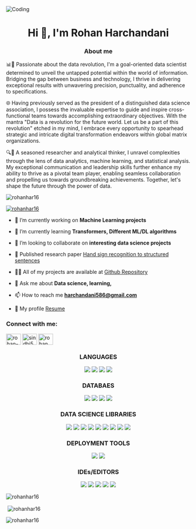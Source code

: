 <img align="center" alt="Coding" size = 40 src="https://frogdesign.nyc3.cdn.digitaloceanspaces.com/wp-content/uploads/2020/08/04192430/AI_designing-with-data.gif">

<h1 align="center">Hi 👋, I'm Rohan Harchandani</h1>
<h3 align="center">About me</h3>
<p align="left">📊🚀 Passionate about the data revolution, I'm a goal-oriented data scientist determined to unveil the untapped potential within the world of information. Bridging the gap between business and technology, I thrive in delivering exceptional results with unwavering precision, punctuality, and adherence to specifications.

🌐 Having previously served as the president of a distinguished data science association, I possess the invaluable expertise to guide and inspire cross-functional teams towards accomplishing extraordinary objectives. With the mantra "Data is a revolution for the future world. Let us be a part of this revolution" etched in my mind, I embrace every opportunity to spearhead strategic and intricate digital transformation endeavors within global matrix organizations.

🔍🧠 A seasoned researcher and analytical thinker, I unravel complexities through the lens of data analytics, machine learning, and statistical analysis. My exceptional communication and leadership skills further enhance my ability to thrive as a pivotal team player, enabling seamless collaboration and propelling us towards groundbreaking achievements. Together, let's shape the future through the power of data.

</p>

<p align="left"> <img src="https://komarev.com/ghpvc/?username=rohanhar16&label=Profile%20views&color=0e75b6&style=flat" alt="rohanhar16" /> </p>

<p align="left"> <a href="https://github.com/ryo-ma/github-profile-trophy"><img src="https://github-profile-trophy.vercel.app/?username=rohanhar16" alt="rohanhar16" /></a> </p>

- 🔭 I’m currently working on **Machine Learning projects**

- 🌱 I’m currently learning **Transformers, Different ML/DL algorithms**

- 👯 I’m looking to collaborate on **interesting data science projects**

- 🤝 Published research paper [Hand sign recognition to structured sentences](10.1109/ICACCS57279.2023.10112706)

- 👨‍💻 All of my projects are available at [Github Repository](https://github.com/rohanhar16?tab=repositories)

- 💬 Ask me about **Data science, learning,**

- 📫 How to reach me **harchandani586@gmail.com**

- 📄 My profile [Resume](https://drive.google.com/drive/folders/1VC2mFSM2Dy9hNEIOyPl85VPEWOk6HRED?usp=sharing)

<h3 align="left">Connect with me:</h3>
<p align="left">
<a href="https://linkedin.com/in/rohan-harchandani-ba13801b5" target="blank"><img align="center" src="https://raw.githubusercontent.com/rahuldkjain/github-profile-readme-generator/master/src/images/icons/Social/linked-in-alt.svg" alt="rohan-harchandani-ba13801b5" height="30" width="40" /></a>
<a href="https://kaggle.com/sindhi586" target="blank"><img align="center" src="https://raw.githubusercontent.com/rahuldkjain/github-profile-readme-generator/master/src/images/icons/Social/kaggle.svg" alt="sindhi586" height="30" width="40" /></a>
<a href="https://instagram.com/rohan.har" target="blank"><img align="center" src="https://raw.githubusercontent.com/rahuldkjain/github-profile-readme-generator/master/src/images/icons/Social/instagram.svg" alt="rohan.har" height="30" width="40" /></a>
</p>

<h3 align="center">LANGUAGES</h3>

<p align="center">
  <img src="https://img.shields.io/badge/Python-3776AB?style=for-the-badge&logo=python&logoColor=white" />
  <img src="https://img.shields.io/badge/r-%23276DC3?style=for-the-badge&logo=r&logoColor=white" />
  <img src="https://img.shields.io/badge/HTML5-E34F26?style=for-the-badge&logo=html5&logoColor=white" />
  <img src="https://img.shields.io/badge/C-00599C?style=for-the-badge&logo=c&logoColor=white" />

</p>

<h3 align="center">DATABAES</h3>

<p align="center">
  <img src="https://img.shields.io/badge/MySQL-00000F?style=for-the-badge&logo=mysql&logoColor=white" />
  <img src="https://img.shields.io/badge/PostgreSQL-316192?style=for-the-badge&logo=postgresql&logoColor=white" />
  <img src="https://img.shields.io/badge/MongoDB-4EA94B?style=for-the-badge&logo=mongodb&logoColor=white" />
  <img src="https://img.shields.io/badge/Amazon%20DynamoDB-4053D6?style=for-the-badge&logo=Amazon%20DynamoDB&logoColor=white" />
</p>

<h3 align="center">DATA SCIENCE LIBRARIES</h3>
<p align="center">
    <img src="https://img.shields.io/badge/TensorFlow-%23FF6F00.svg?style=for-the-badge&logo=TensorFlow&logoColor=white" />
   <img src="https://img.shields.io/badge/scikit--learn-%23F7931E.svg?style=for-the-badge&logo=scikit-learn&logoColor=white" />
  <img src="https://img.shields.io/badge/Matplotlib-%23ffffff.svg?style=for-the-badge&logo=Matplotlib&logoColor=black" />
  <img src="https://img.shields.io/badge/numpy-%23013243.svg?style=for-the-badge&logo=numpy&logoColor=white" />
  <img src="https://img.shields.io/badge/pandas-%23150458.svg?style=for-the-badge&logo=pandas&logoColor=white" />
    <img src="https://img.shields.io/badge/Plotly-%233F4F75.svg?style=for-the-badge&logo=plotly&logoColor=white" />
    <img src="https://img.shields.io/badge/Keras-%23D00000.svg?style=for-the-badge&logo=Keras&logoColor=white" />
    <img src="https://img.shields.io/badge/SciPy-%230C55A5.svg?style=for-the-badge&logo=scipy&logoColor=%white" /> 
     <img src="https://img.shields.io/badge/PyTorch-%23EE4C2C.svg?style=for-the-badge&logo=PyTorch&logoColor=white" />
</p>


<h3 align="center">DEPLOYMENT TOOLS</h3>
    <p align="center">
     <img src="https://img.shields.io/badge/Django-092E20?style=for-the-badge&logo=django&logoColor=white" />
     <img src="https://img.shields.io/badge/heroku-%23430098.svg?style=for-the-badge&logo=heroku&logoColor=white" />
    </p>

<h3 align="center">IDEs/EDITORS</h3>
<p align="center">
     <img src="https://img.shields.io/badge/jupyter-%23FA0F00.svg?style=for-the-badge&logo=jupyter&logoColor=white" />
     <img src="https://img.shields.io/badge/pycharm-143?style=for-the-badge&logo=pycharm&logoColor=black&color=black&labelColor=green" />
     <img src="https://img.shields.io/badge/Visual_Studio-5C2D91?style=for-the-badge&logo=visual%20studio&logoColor=white" />
     <img src="https://img.shields.io/badge/Visual_Studio_Code-0078D4?style=for-the-badge&logo=visual%20studio%20code&logoColor=white" />
     <img src="https://img.shields.io/badge/RStudio-4285F4?style=for-the-badge&logo=rstudio&logoColor=white" />
</p>

<p><img align="center" src="https://github-readme-stats.vercel.app/api/top-langs?username=rohanhar16&show_icons=true&locale=en&layout=compact" alt="rohanhar16" /></p>

<p>&nbsp;<img align="center" src="https://github-readme-stats.vercel.app/api?username=rohanhar16&show_icons=true&locale=en" alt="rohanhar16" /></p>

<p><img align="center" src="https://github-readme-streak-stats.herokuapp.com/?user=rohanhar16&" alt="rohanhar16" /></p>
